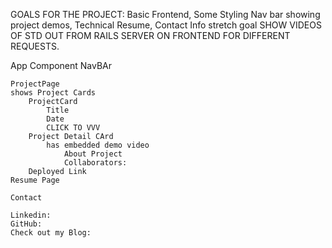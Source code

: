 GOALS FOR THE PROJECT:
Basic Frontend,
Some Styling
Nav bar showing project demos, Technical Resume, Contact Info
stretch goal
SHOW VIDEOS OF STD OUT FROM RAILS SERVER ON FRONTEND FOR DIFFERENT REQUESTS. 



App Component
    NavBAr

    ProjectPage
    shows Project Cards
        ProjectCard
            Title
            Date
            CLICK TO VVV
        Project Detail CArd
            has embedded demo video
                About Project
                Collaborators:
        Deployed Link
    Resume Page
    
    Contact

    Linkedin:
    GitHub:
    Check out my Blog:

